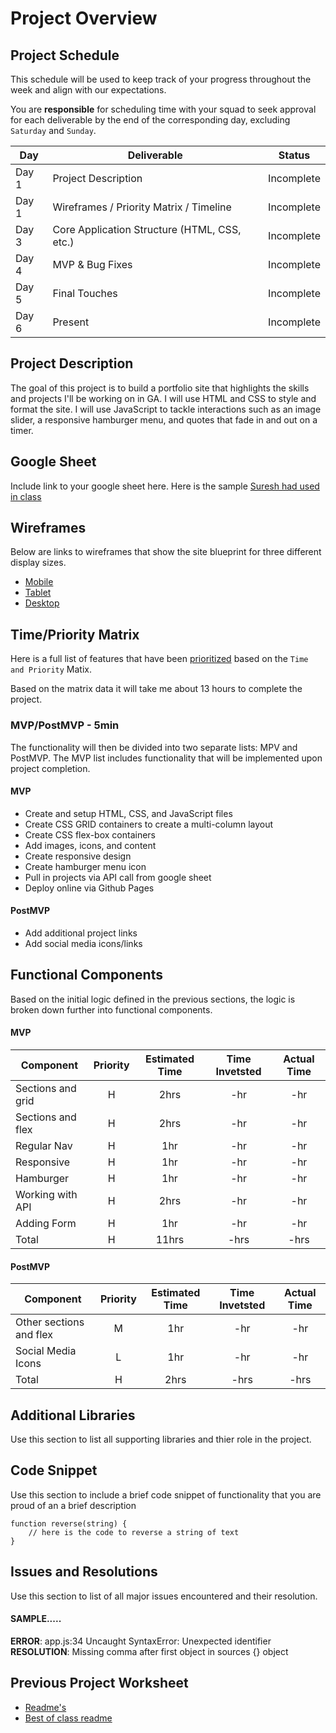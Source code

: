 # Project Overview

## Project Schedule

This schedule will be used to keep track of your progress throughout the week and align with our expectations.  

You are **responsible** for scheduling time with your squad to seek approval for each deliverable by the end of the corresponding day, excluding `Saturday` and `Sunday`.

|  Day | Deliverable | Status
|---|---| ---|
|Day 1| Project Description | Incomplete
|Day 1| Wireframes / Priority Matrix / Timeline | Incomplete
|Day 3| Core Application Structure (HTML, CSS, etc.) | Incomplete
|Day 4| MVP & Bug Fixes | Incomplete
|Day 5| Final Touches | Incomplete
|Day 6| Present | Incomplete


## Project Description

The goal of this project is to build a portfolio site that highlights the skills and projects I'll be working on in GA. I will use HTML and CSS to style and format the site. I will use JavaScript to tackle interactions such as an image slider, a responsive hamburger menu, and quotes that fade in and out on a timer.


## Google Sheet

Include link to your google sheet here.  Here is the sample [Suresh had used in class](https://docs.google.com/spreadsheets/d/1V1M3Eq1NXH2PNmeTlVviRhEjX9kenq769Vo2P5mMtro/edit#gid=0) 


## Wireframes

Below are links to wireframes that show the site blueprint for three different display sizes. 

- [Mobile](https://res.cloudinary.com/dssciwyew/image/upload/v1594431798/Mobile.png)
- [Tablet](https://res.cloudinary.com/dssciwyew/image/upload/v1594431799/Tablet.png)
- [Desktop](https://res.cloudinary.com/dssciwyew/image/upload/v1594431799/Desktop.png)


## Time/Priority Matrix 

Here is a full list of features that have been [prioritized](https://res.cloudinary.com/dssciwyew/image/upload/v1594484749/Time%20Matrix.png) based on the `Time and Priority` Matix.   

Based on the matrix data it will take me about 13 hours to complete the project.


### MVP/PostMVP - 5min

The functionality will then be divided into two separate lists: MPV and PostMVP. The MVP list includes functionality that will be implemented upon project completion.  

#### MVP

- Create and setup HTML, CSS, and JavaScript files
- Create CSS GRID containers to create a multi-column layout
- Create CSS flex-box containers
- Add images, icons, and content
- Create responsive design
- Create hamburger menu icon
- Pull in projects via API call from google sheet
- Deploy online via Github Pages

#### PostMVP 

- Add additional project links
- Add social media icons/links


## Functional Components

Based on the initial logic defined in the previous sections, the logic is broken down further into functional components.

#### MVP
| Component | Priority | Estimated Time | Time Invetsted | Actual Time |
| --- | :---: |  :---: | :---: | :---: |
| Sections and grid| H | 2hrs | -hr | -hr|
| Sections and flex| H | 2hrs | -hr | -hr|
| Regular Nav | H | 1hr | -hr | -hr|
| Responsive | H | 1hr | -hr | -hr|
| Hamburger | H | 1hr | -hr | -hr|
| Working with API | H | 2hrs| -hr | -hr |
| Adding Form | H | 1hr| -hr | -hr |
| Total | H | 11hrs| -hrs | -hrs |

#### PostMVP
| Component | Priority | Estimated Time | Time Invetsted | Actual Time |
| --- | :---: |  :---: | :---: | :---: |
| Other sections and flex| M | 1hr | -hr | -hr|
| Social Media Icons | L | 1hr | -hr | -hr|
| Total | H | 2hrs| -hrs | -hrs |

## Additional Libraries
 Use this section to list all supporting libraries and thier role in the project. 

## Code Snippet

Use this section to include a brief code snippet of functionality that you are proud of an a brief description  

```
function reverse(string) {
	// here is the code to reverse a string of text
}
```

## Issues and Resolutions
 Use this section to list of all major issues encountered and their resolution.

#### SAMPLE.....
**ERROR**: app.js:34 Uncaught SyntaxError: Unexpected identifier                                
**RESOLUTION**: Missing comma after first object in sources {} object

## Previous Project Worksheet
 - [Readme's](https://github.com/jkeohan/fewd-class-repo/tree/master/final-project-worksheet/project-worksheet-examples)
 - [Best of class readme](https://github.com/jkeohan/fewd-class-repo/blob/master/final-project-worksheet/project-worksheet-examples/portfolio-gracie.md)
